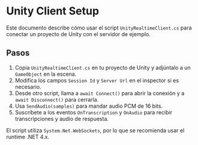 # Unity Client Setup

Este documento describe cómo usar el script `UnityRealtimeClient.cs` para conectar un proyecto de Unity con el servidor de ejemplo.

## Pasos

1. Copia `UnityRealtimeClient.cs` en tu proyecto de Unity y adjúntalo a un `GameObject` en la escena.
2. Modifica los campos `Session Id` y `Server Url` en el inspector si es necesario.
3. Desde otro script, llama a `await Connect()` para abrir la conexión y a `await Disconnect()` para cerrarla.
4. Usa `SendAudio(samples)` para mandar audio PCM de 16 bits.
5. Suscríbete a los eventos `OnTranscription` y `OnAudio` para recibir transcripciones y audio de respuesta.

El script utiliza `System.Net.WebSockets`, por lo que se recomienda usar el runtime .NET 4.x.
